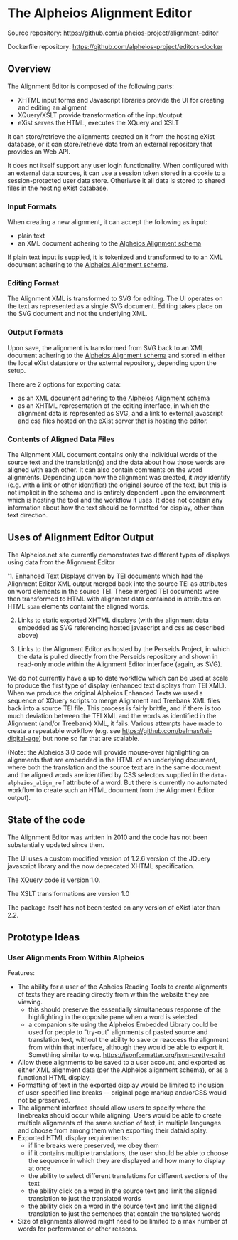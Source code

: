 # The Alpheios Alignment Editor 

Source repository: https://github.com/alpheios-project/alignment-editor

Dockerfile repository: https://github.com/alpheios-project/editors-docker

## Overview

The Alignment Editor is composed of the following parts:

* XHTML input forms and Javascript libraries provide the UI for creating and editing an aligment
* XQuery/XSLT provide transformation of the input/output 
* eXist serves the HTML, executes the XQuery and XSLT

It can store/retrieve the alignments created on it from the hosting eXist database, or it can store/retrieve 
data from an external repository that provides an Web API.

It does not itself support any user login functionality. When configured with an external data sources, it can use a session token stored 
in a cookie to a session-protected user data store. Otheriwse it all data is stored to shared files in the hosting eXist database. 

### Input Formats

When creating a new alignment, it can accept the following as input:

* plain text
* an XML document adhering to the [Alpheios Alignment schema](https://github.com/alpheios-project/xml_ctl_files/blob/master/schemas/trunk/aligned-text.xsd)

If plain text input is supplied, it is tokenized  and transformed to to an XML document adhering to the [Alpheios Alignment schema](https://github.com/alpheios-project/xml_ctl_files/blob/master/schemas/trunk/aligned-text.xsd).

### Editing Format

The Alignment XML is transformed to SVG for editing. The UI operates on the text as represented as a single SVG document. Editing takes place on the SVG document and not the underlying XML.

### Output Formats

Upon save, the alignment is transformed from SVG back to an XML document adhering to the [Alpheios Alignment schema](https://github.com/alpheios-project/xml_ctl_files/blob/master/schemas/trunk/aligned-text.xsd) 
and stored in either the local eXist datastore or the external repository, depending upon the setup.

There are 2 options for exporting data:

* as an XML document adhering to the [Alpheios Alignment schema](https://github.com/alpheios-project/xml_ctl_files/blob/master/schemas/trunk/aligned-text.xsd)
* as an XHTML representation of the editing interface, in which the alignment data is represented as SVG, and a link 
to  external javascript and css files hosted on the eXist server that is hosting the editor.

### Contents of Aligned Data Files

The Alignment XML document contains only the individual words of the source text and the translation(s) and the data about 
how those words are aligned with each other. It can also contain comments on the word alignments. Depending upon how the 
alignment was created, it _may_ identify (e.g. with a link or other identifier) the original source of the text, but this is not
implicit in the schema and is entirely dependent upon the environment which is hosting the tool and the workflow it uses. 
It does not contain any information about how the text should be formatted for display, other than text direction.

## Uses of Alignment Editor Output

The Alpheios.net site currently demonstrates two different types of displays using data from the Alignment Editor

'1. Enhanced Text Displays driven by TEI documents which had the Alignment Editor XML output merged back into the source TEI 
as attributes on word elements in the source TEI. These merged TEI documents were then transformed to HTML with alignment data contained
in attributes on HTML `span` elements containt the aligned words. 

2. Links to static exported XHTML displays (with the alignment data embedded as SVG referencing hosted javascript and css as described above)

3. Links to the Alignment Editor as hosted by the Perseids Project, in which the data is pulled directly from the Perseids 
repository and shown in read-only mode within the Alignment Editor interface (again, as SVG).

We do not currently have a up to date workflow which can be used at scale to produce the first type of display (enhanced text
displays from TEI XML).  When we produce the original Alpheios Enhanced Texts we used a sequence of XQuery scripts to merge 
Alignment and Treebank XML files back into a source TEI file. This process is fairly brittle, and if there is too much 
deviation between the TEI XML and the words as identified in the Alignment (and/or Treebank) XML, it fails.   Various 
attempts have made to create a repeatable workflow (e.g. see https://github.com/balmas/tei-digital-age) but none so far that
are scalable.

(Note: the Alpheios 3.0 code will provide mouse-over highlighting on alignments that are embedded in the HTML of an 
underlying document, where both the translation and the source text are in the same document and the aligned words are 
identified by CSS selectors supplied in the `data-alpheios_align_ref` attribute of a word. But there is currently no 
automated workflow to create such an HTML document from the Alignment Editor output).

## State of the code

The Alignment Editor was written in 2010 and the code has not been substantially updated since then.

The UI uses a custom modified version of 1.2.6 version of the JQuery javascript library and the now deprecated XHTML specification.

The XQuery code is version 1.0.

The XSLT translformations are version 1.0

The package itself has not been tested on any version of eXist later than 2.2.

## Prototype Ideas

### User Alignments From Within Alpheios

Features:

* The ability for a user of the Apheios Reading Tools to create alignments of texts they are reading directly from within the website they are viewing. 
    * this should preserve the essentially simultaneous response of the highlighting in the opposite pane when a word is selected
    * a companion site using the Alpheios Embedded Library could be used for people to "try-out" alignments of pasted source and translation text, without the ability to save or reaccess the alignment from within that interface, although they would be able to export it.  Something similar to e.g. https://jsonformatter.org/json-pretty-print
* Allow these alignments to be saved to a user account, and exported as either XML alignment data (per the Alpheios alignment schema), or as a functional HTML display. 
* Formatting of text in the exported display would be limited to inclusion of user-specified line breaks -- original page markup and/orCSS would not be preserved.   
* The alignment interface should allow users to specify where the linebreaks should occur while aligning. Users would be able to create multiple alignments of the same section of text, in multiple languages and choose from among them when exporting their data/display. 
* Exported HTML display requirements: 
    * if line breaks were preserved, we obey them
    * if it contains multiple translations, the user should be able to choose the sequence in which they are displayed and how many to display at once
    * the ability to select different translations for different sections of the text
    * the ability click on a word in the source text and limit the aligned translation to just the translated words
    * the ability click on a word in the source text and limit the aligned translation to just the sentences that contain the translated words
* Size of alignments allowed might need to be limited to a max number of words for performance or other reasons.  






